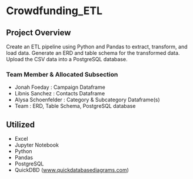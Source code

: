 # Crowdfunding_ETL

## Project Overview
Create an ETL pipeline using Python and Pandas to extract, transform, and load data. Generate an ERD and table schema for the transformed data. Upload the CSV data into a PostgreSQL database.

### Team Member & Allocated Subsection
* Jonah Foeday : Campaign Dataframe
* Libnis Sanchez : Contacts Dataframe
* Alysa Schoenfelder : Category & Subcategory Dataframe(s)
* Team : ERD, Table Schema, PostgreSQL database

## Utilized
* Excel
* Jupyter Notebook
* Python
* Pandas
* PostgreSQL
* QuickDBD (www.quickdatabasediagrams.com)
  
